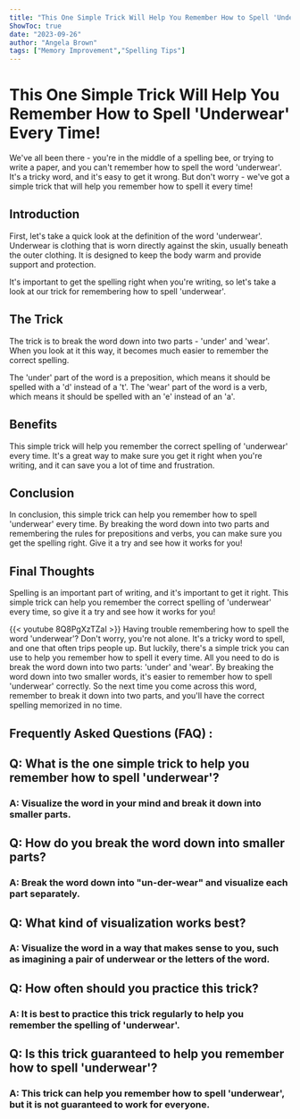 ```yaml
---
title: "This One Simple Trick Will Help You Remember How to Spell 'Underwear' Every Time!"
ShowToc: true 
date: "2023-09-26"
author: "Angela Brown" 
tags: ["Memory Improvement","Spelling Tips"]
---
```

# This One Simple Trick Will Help You Remember How to Spell 'Underwear' Every Time!

We've all been there - you're in the middle of a spelling bee, or trying to write a paper, and you can't remember how to spell the word 'underwear'. It's a tricky word, and it's easy to get it wrong. But don't worry - we've got a simple trick that will help you remember how to spell it every time!

## Introduction

First, let's take a quick look at the definition of the word 'underwear'. Underwear is clothing that is worn directly against the skin, usually beneath the outer clothing. It is designed to keep the body warm and provide support and protection.

It's important to get the spelling right when you're writing, so let's take a look at our trick for remembering how to spell 'underwear'.

## The Trick

The trick is to break the word down into two parts - 'under' and 'wear'. When you look at it this way, it becomes much easier to remember the correct spelling.

The 'under' part of the word is a preposition, which means it should be spelled with a 'd' instead of a 't'. The 'wear' part of the word is a verb, which means it should be spelled with an 'e' instead of an 'a'.

## Benefits

This simple trick will help you remember the correct spelling of 'underwear' every time. It's a great way to make sure you get it right when you're writing, and it can save you a lot of time and frustration.

## Conclusion

In conclusion, this simple trick can help you remember how to spell 'underwear' every time. By breaking the word down into two parts and remembering the rules for prepositions and verbs, you can make sure you get the spelling right. Give it a try and see how it works for you!

## Final Thoughts

Spelling is an important part of writing, and it's important to get it right. This simple trick can help you remember the correct spelling of 'underwear' every time, so give it a try and see how it works for you!

{{< youtube 8Q8PgXzTZaI >}} 
Having trouble remembering how to spell the word 'underwear'? Don't worry, you're not alone. It's a tricky word to spell, and one that often trips people up. But luckily, there's a simple trick you can use to help you remember how to spell it every time. All you need to do is break the word down into two parts: 'under' and 'wear'. By breaking the word down into two smaller words, it's easier to remember how to spell 'underwear' correctly. So the next time you come across this word, remember to break it down into two parts, and you'll have the correct spelling memorized in no time.

## Frequently Asked Questions (FAQ) :
<h2>Q: What is the one simple trick to help you remember how to spell 'underwear'?</h2>

<h3>A: Visualize the word in your mind and break it down into smaller parts.</h3>

<h2>Q: How do you break the word down into smaller parts?</h2>

<h3>A: Break the word down into "un-der-wear" and visualize each part separately.</h3>

<h2>Q: What kind of visualization works best?</h2>

<h3>A: Visualize the word in a way that makes sense to you, such as imagining a pair of underwear or the letters of the word.</h3>

<h2>Q: How often should you practice this trick?</h2>

<h3>A: It is best to practice this trick regularly to help you remember the spelling of 'underwear'.</h3>

<h2>Q: Is this trick guaranteed to help you remember how to spell 'underwear'?</h2>

<h3>A: This trick can help you remember how to spell 'underwear', but it is not guaranteed to work for everyone.</h3>





